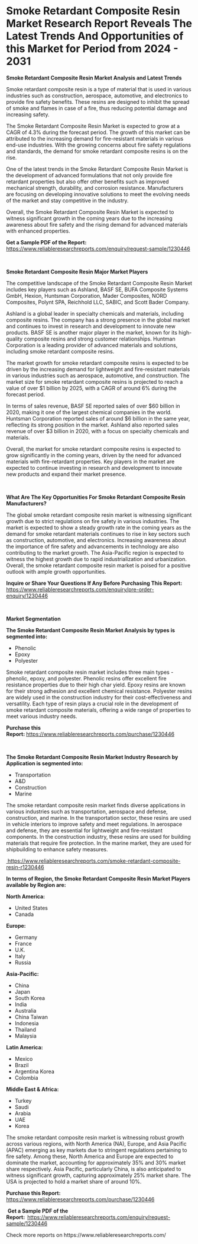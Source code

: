 <p><h1>Smoke Retardant Composite Resin Market Research Report Reveals The Latest Trends And Opportunities of this Market for Period from 2024 - 2031</h1></p><p><strong>Smoke Retardant Composite Resin Market Analysis and Latest Trends</strong></p>
<p><p>Smoke retardant composite resin is a type of material that is used in various industries such as construction, aerospace, automotive, and electronics to provide fire safety benefits. These resins are designed to inhibit the spread of smoke and flames in case of a fire, thus reducing potential damage and increasing safety.</p><p>The Smoke Retardant Composite Resin Market is expected to grow at a CAGR of 4.3% during the forecast period. The growth of this market can be attributed to the increasing demand for fire-resistant materials in various end-use industries. With the growing concerns about fire safety regulations and standards, the demand for smoke retardant composite resins is on the rise.</p><p>One of the latest trends in the Smoke Retardant Composite Resin Market is the development of advanced formulations that not only provide fire retardant properties but also offer other benefits such as improved mechanical strength, durability, and corrosion resistance. Manufacturers are focusing on developing innovative solutions to meet the evolving needs of the market and stay competitive in the industry.</p><p>Overall, the Smoke Retardant Composite Resin Market is expected to witness significant growth in the coming years due to the increasing awareness about fire safety and the rising demand for advanced materials with enhanced properties.</p></p>
<p><strong>Get a Sample PDF of the Report:&nbsp;</strong> <a href="https://www.reliableresearchreports.com/enquiry/request-sample/1230446">https://www.reliableresearchreports.com/enquiry/request-sample/1230446</a></p>
<p>&nbsp;</p>
<p><strong>Smoke Retardant Composite Resin Major Market Players</strong></p>
<p><p>The competitive landscape of the Smoke Retardant Composite Resin Market includes key players such as Ashland, BASF SE, BUFA Composite Systems GmbH, Hexion, Huntsman Corporation, Mader Composites, NORD Composites, Polynt SPA, Reichhold LLC, SABIC, and Scott Bader Company. </p><p>Ashland is a global leader in specialty chemicals and materials, including composite resins. The company has a strong presence in the global market and continues to invest in research and development to innovate new products. BASF SE is another major player in the market, known for its high-quality composite resins and strong customer relationships. Huntman Corporation is a leading provider of advanced materials and solutions, including smoke retardant composite resins. </p><p>The market growth for smoke retardant composite resins is expected to be driven by the increasing demand for lightweight and fire-resistant materials in various industries such as aerospace, automotive, and construction. The market size for smoke retardant composite resins is projected to reach a value of over $1 billion by 2025, with a CAGR of around 6% during the forecast period. </p><p>In terms of sales revenue, BASF SE reported sales of over $60 billion in 2020, making it one of the largest chemical companies in the world. Huntsman Corporation reported sales of around $6 billion in the same year, reflecting its strong position in the market. Ashland also reported sales revenue of over $3 billion in 2020, with a focus on specialty chemicals and materials. </p><p>Overall, the market for smoke retardant composite resins is expected to grow significantly in the coming years, driven by the need for advanced materials with fire-retardant properties. Key players in the market are expected to continue investing in research and development to innovate new products and expand their market presence.</p></p>
<p>&nbsp;</p>
<p><strong>What Are The Key Opportunities For Smoke Retardant Composite Resin Manufacturers?</strong></p>
<p><p>The global smoke retardant composite resin market is witnessing significant growth due to strict regulations on fire safety in various industries. The market is expected to show a steady growth rate in the coming years as the demand for smoke retardant materials continues to rise in key sectors such as construction, automotive, and electronics. Increasing awareness about the importance of fire safety and advancements in technology are also contributing to the market growth. The Asia-Pacific region is expected to witness the highest growth due to rapid industrialization and urbanization. Overall, the smoke retardant composite resin market is poised for a positive outlook with ample growth opportunities. </p></p>
<p><strong>Inquire or Share Your Questions If Any Before Purchasing This Report:</strong> <a href="https://www.reliableresearchreports.com/enquiry/pre-order-enquiry/1230446">https://www.reliableresearchreports.com/enquiry/pre-order-enquiry/1230446</a></p>
<p>&nbsp;</p>
<p><strong>Market Segmentation</strong></p>
<p><strong>The Smoke Retardant Composite Resin Market Analysis by types is segmented into:</strong></p>
<p><ul><li>Phenolic</li><li>Epoxy</li><li>Polyester</li></ul></p>
<p><p>Smoke retardant composite resin market includes three main types - phenolic, epoxy, and polyester. Phenolic resins offer excellent fire resistance properties due to their high char yield. Epoxy resins are known for their strong adhesion and excellent chemical resistance. Polyester resins are widely used in the construction industry for their cost-effectiveness and versatility. Each type of resin plays a crucial role in the development of smoke retardant composite materials, offering a wide range of properties to meet various industry needs.</p></p>
<p><strong>Purchase this Report:&nbsp;</strong><a href="https://www.reliableresearchreports.com/purchase/1230446">https://www.reliableresearchreports.com/purchase/1230446</a></p>
<p>&nbsp;</p>
<p><strong>The Smoke Retardant Composite Resin Market Industry Research by Application is segmented into:</strong></p>
<p><ul><li>Transportation</li><li>A&D</li><li>Construction</li><li>Marine</li></ul></p>
<p><p>The smoke retardant composite resin market finds diverse applications in various industries such as transportation, aerospace and defense, construction, and marine. In the transportation sector, these resins are used in vehicle interiors to improve safety and meet regulations. In aerospace and defense, they are essential for lightweight and fire-resistant components. In the construction industry, these resins are used for building materials that require fire protection. In the marine market, they are used for shipbuilding to enhance safety measures.</p></p>
<p><a href="https://www.reliableresearchreports.com/smoke-retardant-composite-resin-r1230446">&nbsp;https://www.reliableresearchreports.com/smoke-retardant-composite-resin-r1230446</a></p>
<p><strong>In terms of Region, the Smoke Retardant Composite Resin Market Players available by Region are:</strong></p>
<p>
    <p> <strong> North America: </strong>
        <ul>
            <li>United States</li>
            <li>Canada</li>
        </ul>
        </p> 
    <p> <strong> Europe: </strong>
        <ul>
            <li>Germany</li>
            <li>France</li>
            <li>U.K.</li>
            <li>Italy</li>
            <li>Russia</li>
        </ul>
        </p> 
    <p> <strong> Asia-Pacific: </strong>
        <ul>
            <li>China</li>
            <li>Japan</li>
            <li>South Korea</li>
            <li>India</li>
            <li>Australia</li>
            <li>China Taiwan</li>
            <li>Indonesia</li>
            <li>Thailand</li>
            <li>Malaysia</li>
        </ul>
        </p> 
    <p> <strong> Latin America: </strong>
        <ul>
            <li>Mexico</li>
            <li>Brazil</li>
            <li>Argentina Korea</li>
            <li>Colombia</li>
        </ul>
        </p> 
    <p> <strong> Middle East & Africa: </strong>
        <ul>
            <li>Turkey</li>
            <li>Saudi</li>
            <li>Arabia</li>
            <li>UAE</li>
            <li>Korea</li>
        </ul>
    </p>
    </p>
<p><p>The smoke retardant composite resin market is witnessing robust growth across various regions, with North America (NA), Europe, and Asia Pacific (APAC) emerging as key markets due to stringent regulations pertaining to fire safety. Among these, North America and Europe are expected to dominate the market, accounting for approximately 35% and 30% market share respectively. Asia Pacific, particularly China, is also anticipated to witness significant growth, capturing approximately 25% market share. The USA is projected to hold a market share of around 10%.</p></p>
<p><strong>Purchase this Report: </strong><a href="https://www.reliableresearchreports.com/purchase/1230446">https://www.reliableresearchreports.com/purchase/1230446</a></p>
<p>&nbsp;<strong>Get a Sample PDF of the Report:&nbsp;&nbsp;</strong><a href="https://www.reliableresearchreports.com/enquiry/request-sample/1230446">https://www.reliableresearchreports.com/enquiry/request-sample/1230446</a></p>
<p><strong></strong></p>
<p>Check more reports on https://www.reliableresearchreports.com/</p>